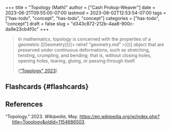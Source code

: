 +++
title = "Topology (Math)"
author = ["Cash Prokop-Weaver"]
date = 2023-06-21T09:55:00-07:00
lastmod = 2023-08-02T12:53:54-07:00
tags = ["has-todo", "concept", "has-todo", "concept"]
categories = ["has-todo", "concept"]
draft = false
slug = "d343c872-212b-4aa8-900c-da9e23cb4f0c"
+++

> In mathematics, topology is concerned with the properties of a geometric [[Geometry]({{< relref "geometry.md" >}})] object that are preserved under continuous deformations, such as stretching, twisting, crumpling, and bending; that is, without closing holes, opening holes, tearing, gluing, or passing through itself.
>
> (<a href="#citeproc_bib_item_1">“Topology” 2023</a>)


## Flashcards {#flashcards}

## References

<style>.csl-entry{text-indent: -1.5em; margin-left: 1.5em;}</style><div class="csl-bib-body">
  <div class="csl-entry"><a id="citeproc_bib_item_1"></a>“Topology.” 2023. <i>Wikipedia</i>, May. <a href="https://en.wikipedia.org/w/index.php?title=Topology&oldid=1154686503">https://en.wikipedia.org/w/index.php?title=Topology&#38;oldid=1154686503</a>.</div>
</div>
